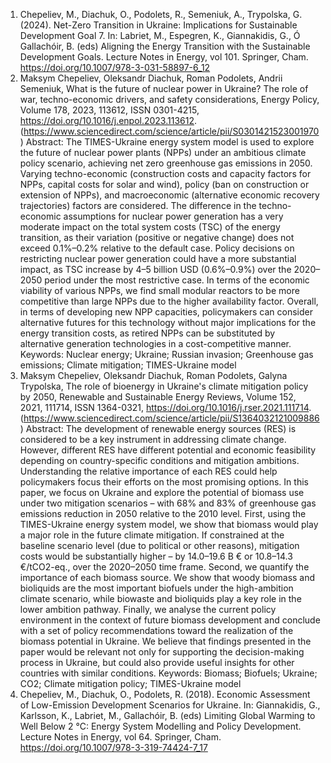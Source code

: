 1. Chepeliev, M., Diachuk, O., Podolets, R., Semeniuk, A., Trypolska, G. (2024). Net-Zero Transition in Ukraine: Implications for Sustainable Development Goal 7. In: Labriet, M., Espegren, K., Giannakidis, G., Ó Gallachóir, B. (eds) Aligning the Energy Transition with the Sustainable Development Goals. Lecture Notes in Energy, vol 101. Springer, Cham. https://doi.org/10.1007/978-3-031-58897-6_12
2. Maksym Chepeliev, Oleksandr Diachuk, Roman Podolets, Andrii Semeniuk, What is the future of nuclear power in Ukraine? The role of war, techno-economic drivers, and safety considerations, Energy Policy, Volume 178, 2023, 113612, ISSN 0301-4215, https://doi.org/10.1016/j.enpol.2023.113612. (https://www.sciencedirect.com/science/article/pii/S0301421523001970) 
Abstract: The TIMES-Ukraine energy system model is used to explore the future of nuclear power plants (NPPs) under an ambitious climate policy scenario, achieving net zero greenhouse gas emissions in 2050. Varying techno-economic (construction costs and capacity factors for NPPs, capital costs for solar and wind), policy (ban on construction or extension of NPPs), and macroeconomic (alternative economic recovery trajectories) factors are considered. The difference in the techno-economic assumptions for nuclear power generation has a very moderate impact on the total system costs (TSC) of the energy transition, as their variation (positive or negative change) does not exceed 0.1%–0.2% relative to the default case. Policy decisions on restricting nuclear power generation could have a more substantial impact, as TSC increase by 4–5 billion USD (0.6%–0.9%) over the 2020–2050 period under the most restrictive case. In terms of the economic viability of various NPPs, we find small modular reactors to be more competitive than large NPPs due to the higher availability factor. Overall, in terms of developing new NPP capacities, policymakers can consider alternative futures for this technology without major implications for the energy transition costs, as retired NPPs can be substituted by alternative generation technologies in a cost-competitive manner. Keywords: Nuclear energy; Ukraine; Russian invasion; Greenhouse gas emissions; Climate mitigation; TIMES-Ukraine model
3. Maksym Chepeliev, Oleksandr Diachuk, Roman Podolets, Galyna Trypolska, The role of bioenergy in Ukraine's climate mitigation policy by 2050, Renewable and Sustainable Energy Reviews, Volume 152, 2021, 111714, ISSN 1364-0321, https://doi.org/10.1016/j.rser.2021.111714. (https://www.sciencedirect.com/science/article/pii/S1364032121009886) 
Abstract: The development of renewable energy sources (RES) is considered to be a key instrument in addressing climate change. However, different RES have different potential and economic feasibility depending on country-specific conditions and mitigation ambitions. Understanding the relative importance of each RES could help policymakers focus their efforts on the most promising options. In this paper, we focus on Ukraine and explore the potential of biomass use under two mitigation scenarios – with 68% and 83% of greenhouse gas emissions reduction in 2050 relative to the 2010 level. First, using the TIMES-Ukraine energy system model, we show that biomass would play a major role in the future climate mitigation. If constrained at the baseline scenario level (due to political or other reasons), mitigation costs would be substantially higher – by 14.0–19.6 B € or 10.8–14.3 €/tCO2-eq., over the 2020–2050 time frame. Second, we quantify the importance of each biomass source. We show that woody biomass and bioliquids are the most important biofuels under the high-ambition climate scenario, while biowaste and bioliquids play a key role in the lower ambition pathway. Finally, we analyse the current policy environment in the context of future biomass development and conclude with a set of policy recommendations toward the realization of the biomass potential in Ukraine. We believe that findings presented in the paper would be relevant not only for supporting the decision-making process in Ukraine, but could also provide useful insights for other countries with similar conditions. Keywords: Biomass; Biofuels; Ukraine; CO2; Climate mitigation policy; TIMES-Ukraine model
4. Chepeliev, M., Diachuk, O., Podolets, R. (2018). Economic Assessment of Low-Emission Development Scenarios for Ukraine. In: Giannakidis, G., Karlsson, K., Labriet, M., Gallachóir, B. (eds) Limiting Global Warming to Well Below 2 °C: Energy System Modelling and Policy Development. Lecture Notes in Energy, vol 64. Springer, Cham. https://doi.org/10.1007/978-3-319-74424-7_17
